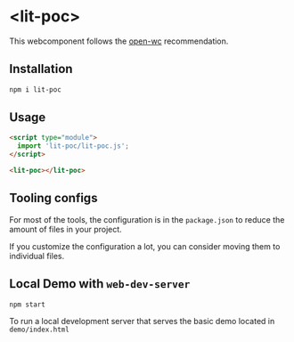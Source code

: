 # \<lit-poc>

This webcomponent follows the [open-wc](https://github.com/open-wc/open-wc) recommendation.

## Installation

```bash
npm i lit-poc
```

## Usage

```html
<script type="module">
  import 'lit-poc/lit-poc.js';
</script>

<lit-poc></lit-poc>
```



## Tooling configs

For most of the tools, the configuration is in the `package.json` to reduce the amount of files in your project.

If you customize the configuration a lot, you can consider moving them to individual files.

## Local Demo with `web-dev-server`

```bash
npm start
```

To run a local development server that serves the basic demo located in `demo/index.html`
